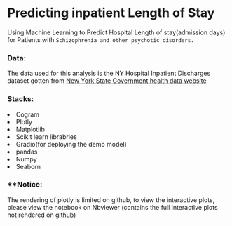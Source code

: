 # Predicting inpatient Length of Stay
Using Machine Learning to Predict Hospital Length of stay(admission days) for Patients with `Schizophrenia and other psychotic disorders.`

### Data: 
The data used for this analysis is the NY Hospital Inpatient Discharges dataset gotten from <a href="https://health.data.ny.gov/dataset/Hospital-Inpatient-Discharges-SPARCS-De-Identified/22g3-z7e7">New York State Government health data website</a>

### Stacks:
<li>Cogram</li><li>Plotly</li><li>Matplotlib</li><li>Scikit learn librabries</li><li>Gradio(for deploying the demo model)</li><li>pandas</li><li>Numpy</li><li>Seaborn</li>

### **Notice:
The rendering of plotly is limited on github, to view the interactive plots, please view the notebook on Nbviewer (contains the full interactive plots not rendered on github)
